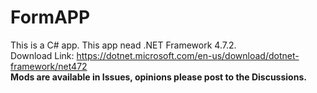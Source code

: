# FormAPP
This is a C# app.
This app nead .NET Framework 4.7.2. <br>
Download Link:
https://dotnet.microsoft.com/en-us/download/dotnet-framework/net472
<br>
**Mods are available in Issues, opinions please post to the Discussions.**

